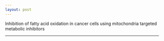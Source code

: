 ```yaml
---
layout: post
---
```


Inhibition of fatty acid oxidation in cancer cells using mitochondria targeted
metabolic inhibitors 

[](https://github.com/Xiao9003/Xiao9003.github.io/blob/main/images/2021_Syvester_Retreat.png)

---

<meta name='LTF_verify' content='9f3d1df81b92e88f319e9bdd21e02b45'/>
<!--<script type="text/javascript" src="//rf.revolvermaps.com/0/0/8.js?i=541ki6a3p1k&amp;m=2&amp;c=007eff&amp;cr1=007eff&amp;f=verdana&amp;l=33" async="async"></script>-->
<!--<script type='text/javascript' id='clustrmaps' src='//cdn.clustrmaps.com/map_v2.js?cl=cbcbcb&w=268&t=tt&d=AkXhChni97RSFeNqU-zrTuJ9Z29X57K3GvG_1pYIhBM&cmo=5fa08c&cmn=5fa08c'></script>-->
